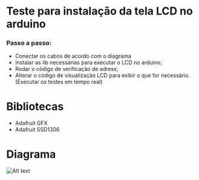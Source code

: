 
# Teste para instalação da tela LCD no arduino

### Passo a passo:

* Conectar os cabos de acordo com o diagrama
* Instalar as lib necessárias para executar o LCD no arduino;
* Rodar o código de verificação de adress;
* Alterar o código de visualização LCD para exibir o que for necessário. (Executar os testes em tempo real)


# Bibliotecas

* Adafruit GFX
* Adafruit SSD1306

# Diagrama

<img title="a title" alt="Alt text" src="Diagrama de conexão LCD.png">
